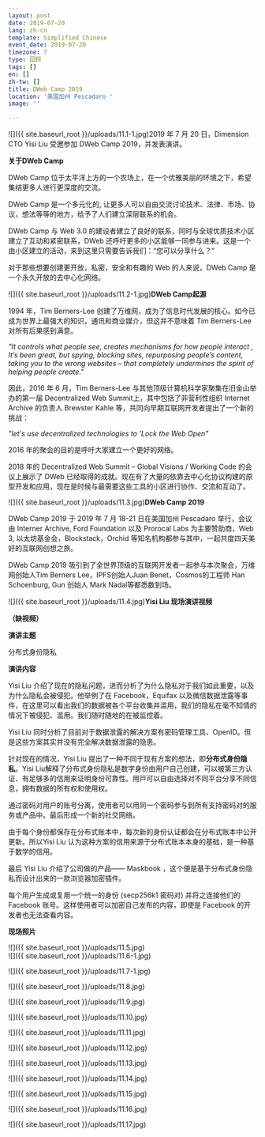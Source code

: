 ```yaml
---
layout: post
date: 2019-07-20
lang: zh-cn
template: Simplified Chinese
event_date: 2019-07-20
timezone: 7
type: 回顾
tags: []
en: []
zh-tw: []
title: DWeb Camp 2019
location: '美国加州 Pescadaro '
image: ''

---
```

![]({{ site.baseurl_root }}/uploads/11.1-1.jpg)2019 年 7 月 20 日，Dimension CTO Yisi Liu 受邀参加 DWeb Camp 2019，并发表演讲。

**关于DWeb Camp**

DWeb Camp 位于太平洋上方的一个农场上，在一个优雅美丽的环境之下，希望集结更多人进行更深度的交流。

DWeb Camp 是一个多元化的, 让更多人可以自由交流讨论技术、法律、市场、协议，想法等等的地方，给予了人们建立深层联系的机会。

DWeb Camp 与 Web 3.0 的建设者建立了良好的联系，同时与全球优质技术小区建立了互动和紧密联系，DWeb 还呼吁更多的小区能够一同参与进来。这是一个由小区建立的活动，来到这里只需要告诉我们：“您可以分享什么？”

对于那些想要创建更开放，私密，安全和有趣的 Web 的人来说，DWeb Camp 是一个永久开放的去中心化网络。

![]({{ site.baseurl_root }}/uploads/11.2-1.jpg)**DWeb Camp起源**

1994 年，Tim Berners-Lee 创建了万维网，成为了信息时代发展的核心。如今已成为世界上最强大的知识，通讯和商业媒介，但这并不意味着 Tim Berners-Lee 对所有后果感到满意。

_"It controls what people see, creates mechanisms for how people interact , It’s been great, but spying, blocking sites, repurposing people’s content, taking you to the wrong websites – that completely undermines the spirit of helping people create."_

因此，2016 年 6 月，Tim Berners-Lee 与其他顶级计算机科学家聚集在旧金山举办的第一届 Decentralized Web Summit上，其中包括了非营利性组织 Internet Archive 的负责人 Brewster Kahle 等，共同向早期互联网开发者提出了一个新的挑战：

_"let's use decentralized technologies to 'Lock the Web Open"_

2016 年的聚会的目的是呼吁大家建立一个更好的网络。

2018 年的 Decentralized Web Summit – Global Visions / Working Code 的会议上展示了 DWeb 已经取得的成就。现在有了大量的依靠去中心化协议构建的原型开发和应用，现在是时候与最需要这些工具的小区进行协作、交流和互动了。

![]({{ site.baseurl_root }}/uploads/11.3.jpg)**DWeb Camp 2019**

DWeb Camp 2019 于 2019 年 7 月 18-21 日在美国加州 Pescadaro 举行，会议由 Interner Archive, Ford Foundation 以及 Prorocal Labs 为主要赞助商，Web 3, 以太坊基金会，Blockstack，Orchid 等知名机构都参与其中，一起共度四天美好的互联网创想之旅。

DWeb Camp 2019 吸引到了全世界顶级的互联网开发者一起参与本次聚会，万维网创始人Tim Berners Lee，IPFS创始人Juan Benet，Cosmos的工程师 Han Schoenburg, Gun 创始人 Mark Nadal等都悉数到场。

![]({{ site.baseurl_root }}/uploads/11.4.jpg)**Yisi Liu 现场演讲视频**

**（缺视频）**

**演讲主题**

分布式身份隐私

**演讲内容**

Yisi Liu 介绍了现在的隐私问题，进而分析了为什么隐私对于我们如此重要，以及为什么隐私会被侵犯。他举例了在 Facebook，Equifax 以及微信数据泄露等事件，在这里可以看出我们的数据被各个平台收集并滥用，我们的隐私在毫不知情的情况下被侵犯、滥用。我们随时随地的在被监控着。

Yisi Liu 同时分析了目前对于数据泄露的解决方案有密码管理工具、OpenID。但是这些方案其实并没有完全解决数据泄露的隐患。

针对现在的情况，Yisi Liu 提出了一种不同于现有方案的想法，即**分布式身份隐私**。Yisi Liu解释了分布式身份隐私是数字身份由用户自己创建，可以被第三⽅认证、有足够多的信用来证明身份可靠性。用⼾可以自由选择对不同平台分享不同信息，拥有数据的所有权和使用权。

通过密码对用户的账号分离，使用者可以用同一个密码参与到所有支持密码对的服务或产品中。最后形成一个新的社交网络。

由于每个身份都保存在分布式账本中，每次新的身份认证都会在分布式账本中公开更新。所以Yisi Liu 认为这种方案的信用来源于分布式账本本身的基础，是一种基于数学的信用。

最后 Yisi Liu 介绍了公司做的产品—— Maskbook ，这个便是基于分布式身份隐私而设计出来的一款浏览器加密插件。

每个用户生成或复用一个统⼀的身份 (secp256k1 密码对) 并将之连接他们的 Facebook 账号。这样使用者可以加密自己发布的内容，即使是 Facebook 的开发者也无法查看内容。

**现场照片**

![]({{ site.baseurl_root }}/uploads/11.5.jpg)  
![]({{ site.baseurl_root }}/uploads/11.6-1.jpg)

![]({{ site.baseurl_root }}/uploads/11.7-1.jpg)

![]({{ site.baseurl_root }}/uploads/11.8.jpg)

![]({{ site.baseurl_root }}/uploads/11.9.jpg)

![]({{ site.baseurl_root }}/uploads/11.10.jpg)

![]({{ site.baseurl_root }}/uploads/11.11.jpg)

![]({{ site.baseurl_root }}/uploads/11.12.jpg)

![]({{ site.baseurl_root }}/uploads/11.13.jpg)

![]({{ site.baseurl_root }}/uploads/11.14.jpg)

![]({{ site.baseurl_root }}/uploads/11.15.jpg)

![]({{ site.baseurl_root }}/uploads/11.16.jpg)

![]({{ site.baseurl_root }}/uploads/11.17.jpg)